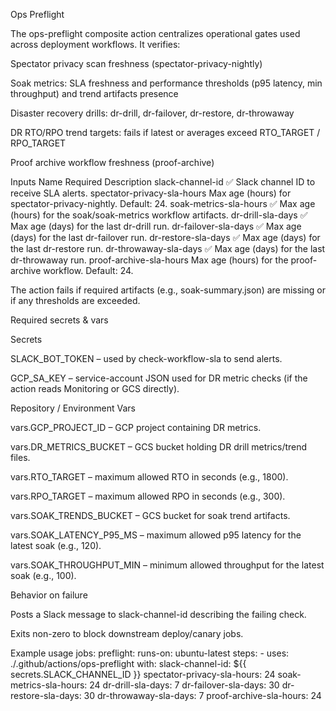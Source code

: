 Ops Preflight

The ops-preflight composite action centralizes operational gates used across deployment workflows. It verifies:

Spectator privacy scan freshness (spectator-privacy-nightly)

Soak metrics: SLA freshness and performance thresholds (p95 latency, min throughput) and trend artifacts presence

Disaster recovery drills: dr-drill, dr-failover, dr-restore, dr-throwaway

DR RTO/RPO trend targets: fails if latest or averages exceed RTO_TARGET / RPO_TARGET

Proof archive workflow freshness (proof-archive)

Inputs
Name	Required	Description
slack-channel-id	✅	Slack channel ID to receive SLA alerts.
spectator-privacy-sla-hours		Max age (hours) for spectator-privacy-nightly. Default: 24.
soak-metrics-sla-hours	✅	Max age (hours) for the soak/soak-metrics workflow artifacts.
dr-drill-sla-days	✅	Max age (days) for the last dr-drill run.
dr-failover-sla-days	✅	Max age (days) for the last dr-failover run.
dr-restore-sla-days	✅	Max age (days) for the last dr-restore run.
dr-throwaway-sla-days	✅	Max age (days) for the last dr-throwaway run.
proof-archive-sla-hours		Max age (hours) for the proof-archive workflow. Default: 24.

The action fails if required artifacts (e.g., soak-summary.json) are missing or if any thresholds are exceeded.

Required secrets & vars

Secrets

SLACK_BOT_TOKEN – used by check-workflow-sla to send alerts.

GCP_SA_KEY – service-account JSON used for DR metric checks (if the action reads Monitoring or GCS directly).

Repository / Environment Vars

vars.GCP_PROJECT_ID – GCP project containing DR metrics.

vars.DR_METRICS_BUCKET – GCS bucket holding DR drill metrics/trend files.

vars.RTO_TARGET – maximum allowed RTO in seconds (e.g., 1800).

vars.RPO_TARGET – maximum allowed RPO in seconds (e.g., 300).

vars.SOAK_TRENDS_BUCKET – GCS bucket for soak trend artifacts.

vars.SOAK_LATENCY_P95_MS – maximum allowed p95 latency for the latest soak (e.g., 120).

vars.SOAK_THROUGHPUT_MIN – minimum allowed throughput for the latest soak (e.g., 100).

Behavior on failure

Posts a Slack message to slack-channel-id describing the failing check.

Exits non-zero to block downstream deploy/canary jobs.

Example usage
jobs:
  preflight:
    runs-on: ubuntu-latest
    steps:
      - uses: ./.github/actions/ops-preflight
        with:
          slack-channel-id: ${{ secrets.SLACK_CHANNEL_ID }}
          spectator-privacy-sla-hours: 24
          soak-metrics-sla-hours: 24
          dr-drill-sla-days: 7
          dr-failover-sla-days: 30
          dr-restore-sla-days: 30
          dr-throwaway-sla-days: 7
          proof-archive-sla-hours: 24